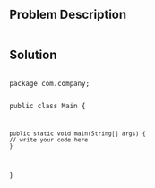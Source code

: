<!--
<style>
  body { font-family: Arial, sans-serif; }
  .container { max-width: 100%; margin: 50px auto; padding: 10px; }
  .comment-block { background-color: #f9f9f9; padding: 10px; border-left: 5px solid #ccc; max-width: 400px; margin: 20px auto; overflow-wrap: break-word; white-space: pre-wrap; }
  .code-block { background-color: #f4f4f4; padding: 10px; border: 1px solid #ddd; max-width: 400px; margin: 20px auto; overflow-wrap: break-word; white-space: pre-wrap; }
</style>
-->

<div class='container'>
<h2>Problem Description</h2>
<div class='comment-block'>
<pre>
</pre>
</div>

<h2>Solution</h2>
<div class='code-block'>
<pre><code class='language-java'>
package com.company;

public class Main {

    public static void main(String[] args) {
	// write your code here
    }
}
</code></pre>
</div>
</div>
